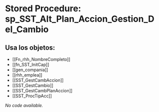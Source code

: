 # Stored Procedure: sp_SST_Alt_Plan_Accion_Gestion_Del_Cambio

## Usa los objetos:
- [[Fn_rhh_NombreCompleto]]
- [[fn_SST_InitCap]]
- [[gen_compania]]
- [[rhh_emplea]]
- [[SST_GestCambAccion]]
- [[SST_GestCambio]]
- [[SST_GestCambPlanAccion]]
- [[SST_ProcTipAcc]]

*No code available.*
